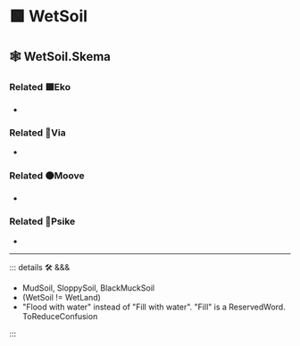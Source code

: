 # 🟩  <ekos>WetSoil</ekos>

## 🕸 WetSoil.Skema

### Related 🟩<ekos>Eko</ekos>

-

### Related 🔻<via>Via</via>

-

### Related 🟠<mooves>Moove</mooves>

-

### Related 💜<psike>Psike</psike>

-

---

<!-- =================================================== -->
<!-- =================================================== -->
<!-- =================================================== -->
<!-- =================================================== -->
<!-- =================================================== -->
::: details 🛠 <dev>&&&</dev>

- MudSoil, SloppySoil, BlackMuckSoil
- (WetSoil != WetLand)
- "Flood with water" instead of "Fill with water". "Fill" is a ReservedWord. ToReduceConfusion

:::
